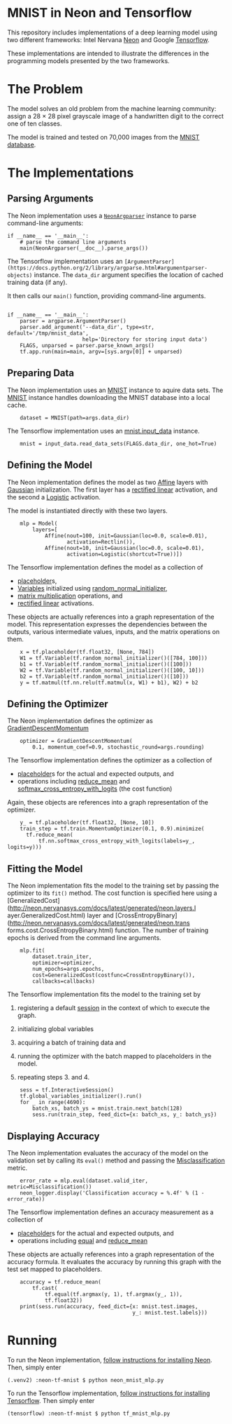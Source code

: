 # MNIST in Neon and Tensorflow

This repository includes implementations of a deep learning model using two
different frameworks: Intel Nervana
[Neon](http://neon.nervanasys.com/docs/latest/index.html) and Google
[Tensorflow](https://www.tensorflow.org/). 

These implementations are intended to illustrate the differences in the
programming models presented by the two frameworks.

# The Problem

The model solves an old problem from the machine learning community: assign a
28 &times; 28 pixel grayscale image of a handwritten digit to the correct one
of ten classes.

The model is trained and tested on 70,000 images from the [MNIST
database](https://en.wikipedia.org/wiki/MNIST_database).

# The Implementations

## Parsing Arguments

The Neon implementation uses a [`NeonArgparser`](http://neon.nervanasys.com/docs/latest/generated/neon.util.argparser.NeonArgparser.html) instance to parse command-line arguments:

```
if __name__ == '__main__':
    # parse the command line arguments
    main(NeonArgparser(__doc__).parse_args())
```

The Tensorflow implementation uses an `[ArgumentParser](https://docs.python.org/2/library/argparse.html#argumentparser-objects)` instance. The
`data_dir` argument specifies the location of cached training data (if any).

It then calls our `main()` function, providing command-line arguments.

```

if __name__ == '__main__':
    parser = argparse.ArgumentParser()
    parser.add_argument('--data_dir', type=str, default='/tmp/mnist_data',
                        help='Directory for storing input data')
    FLAGS, unparsed = parser.parse_known_args()
    tf.app.run(main=main, argv=[sys.argv[0]] + unparsed)
```

## Preparing Data

The Neon implementation uses an [MNIST](http://neon.nervanasys.com/docs/latest/datasets.html#mnist) instance to aquire data sets. The
[MNIST](http://neon.nervanasys.com/docs/latest/datasets.html#mnist) instance handles downloading the MNIST database into a local cache.

```
    dataset = MNIST(path=args.data_dir)
```

The Tensorflow implementation uses an [mnist.input_data](https://github.com/tensorflow/tensorflow/tree/master/tensorflow/examples/tutorials/mnist/?hl=fr) instance. 

```
    mnist = input_data.read_data_sets(FLAGS.data_dir, one_hot=True)
```

## Defining the Model

The Neon implementation defines the model as two [Affine](http://neon.nervanasys.com/docs/latest/layers.html#compound-layers) layers with
[Gaussian](http://neon.nervanasys.com/docs/latest/initializers.html) initialization. The first layer has a [rectified linear](http://neon.nervanasys.com/docs/latest/activations.html) activation,
and the second a [Logistic](http://neon.nervanasys.com/docs/latest/activations.html) activation.

The model is instantiated directly with these two layers.

```
    mlp = Model(
        layers=[
            Affine(nout=100, init=Gaussian(loc=0.0, scale=0.01),
                   activation=Rectlin()),
            Affine(nout=10, init=Gaussian(loc=0.0, scale=0.01),
                   activation=Logistic(shortcut=True))])
```

The Tensorflow implementation defines the model as a collection of

* [placeholder](https://www.tensorflow.org/api_docs/python/tf/placeholder)s, 
* [Variables](https://www.tensorflow.org/api_docs/python/tf/Variable) initialized using [random_normal_initializer](https://www.tensorflow.org/api_docs/python/tf/random_normal_initializer), 
* [matrix multiplication](https://www.tensorflow.org/api_docs/python/tf/matmul) operations, and
* [rectified linear](https://www.tensorflow.org/api_docs/python/tf/nn/relu) activations. 

These objects are actually references into a graph representation of the model.
This representation expresses the dependencies between the outputs, various
intermediate values, inputs, and the matrix operations on them.

```
    x = tf.placeholder(tf.float32, [None, 784])
    W1 = tf.Variable(tf.random_normal_initializer()([784, 100]))
    b1 = tf.Variable(tf.random_normal_initializer()([100]))
    W2 = tf.Variable(tf.random_normal_initializer()([100, 10]))
    b2 = tf.Variable(tf.random_normal_initializer()([10]))
    y = tf.matmul(tf.nn.relu(tf.matmul(x, W1) + b1), W2) + b2
```

## Defining the Optimizer

The Neon implementation defines the optimizer as [GradientDescentMomentum](http://neon.nervanasys.com/docs/latest/optimizers.html#stochastic-gradient-descent)

```
    optimizer = GradientDescentMomentum(
        0.1, momentum_coef=0.9, stochastic_round=args.rounding)
```

The Tensorflow implementation defines the optimizer as a collection of 

* [placeholder](https://www.tensorflow.org/api_docs/python/tf/placeholder)s for the actual and expected outputs, and
* operations including [reduce_mean](https://www.tensorflow.org/api_docs/python/tf/reduce_mean) and [softmax_cross_entropy_with_logits](https://www.tensorflow.org/versions/master/api_docs/python/tf/nn/softmax_cross_entropy_with_logits) (the cost function)

Again, these objects are references into a graph representation of the
optimizer.

```
    y_ = tf.placeholder(tf.float32, [None, 10])
    train_step = tf.train.MomentumOptimizer(0.1, 0.9).minimize(
      tf.reduce_mean(
          tf.nn.softmax_cross_entropy_with_logits(labels=y_, logits=y)))
```

## Fitting the Model

The Neon implementation fits the model to the training set by passing the
optimizer to its `fit()` method. The cost function is specified here using a
[GeneralizedCost](http://neon.nervanasys.com/docs/latest/generated/neon.layers.l
ayer.GeneralizedCost.html) layer and
[CrossEntropyBinary](http://neon.nervanasys.com/docs/latest/generated/neon.trans
forms.cost.CrossEntropyBinary.html) function. The number of training epochs is
derived from the command line arguments.

```
    mlp.fit(
        dataset.train_iter,
        optimizer=optimizer,
        num_epochs=args.epochs,
        cost=GeneralizedCost(costfunc=CrossEntropyBinary()),
        callbacks=callbacks)
```

The Tensorflow implementation fits the model to the training set by 

1. registering a default
[session](https://www.tensorflow.org/programmers_guide/graphs#executing_a_graph_in_a_tfsession) in the context of which to execute the graph. 

2. initializing global variables

3. acquiring a batch of training data and

4. running the optimizer with the batch mapped to placeholders in the model.

5. repeating steps 3. and 4.

```
    sess = tf.InteractiveSession()
    tf.global_variables_initializer().run()
    for _ in range(4690):
        batch_xs, batch_ys = mnist.train.next_batch(128)
        sess.run(train_step, feed_dict={x: batch_xs, y_: batch_ys})
```

## Displaying Accuracy

The Neon implementation evaluates the accuracy of the model on the validation set by calling its `eval()` method and passing the [Misclassification](http://neon.nervanasys.com/docs/latest/generated/neon.transforms.cost.Misclassification.html) metric.

```
    error_rate = mlp.eval(dataset.valid_iter, metric=Misclassification())
    neon_logger.display('Classification accuracy = %.4f' % (1 - error_rate))
```

The Tensorflow implementation defines an accuracy measurement as a collection of 

* [placeholder]()s for the actual and expected outputs, and 
* operations including [equal](https://www.tensorflow.org/versions/r1.3/api_docs/python/tf/equal) and [reduce_mean](https://www.tensorflow.org/api_docs/python/tf/reduce_mean)

These objects are actually references into a graph representation of the
accuracy formula. It evaluates the accuracy by running this graph with the test
set mapped to placeholders.

```
    accuracy = tf.reduce_mean(
        tf.cast(
            tf.equal(tf.argmax(y, 1), tf.argmax(y_, 1)), 
            tf.float32))
    print(sess.run(accuracy, feed_dict={x: mnist.test.images,
                                        y_: mnist.test.labels}))
```

# Running

To run the Neon implementation, [follow instructions for installing Neon](http://neon.nervanasys.com/docs/latest/installation.html). Then, simply enter

```
(.venv2) :neon-tf-mnist $ python neon_mnist_mlp.py 
```

To run the Tensorflow implementation, [follow instructions for installing Tensorflow](https://www.tensorflow.org/install/). Then simply enter

```
(tensorflow) :neon-tf-mnist $ python tf_mnist_mlp.py
```